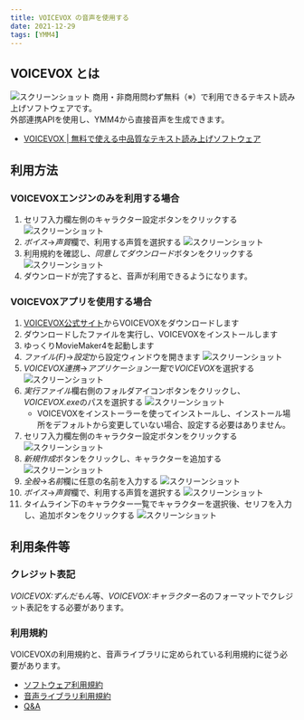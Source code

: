 ```yaml
---
title: VOICEVOX の音声を使用する
date: 2021-12-29
tags: [YMM4]
---
```

## VOICEVOX とは
![スクリーンショット](VOICEVOXを使用する_0639.png)
商用・非商用問わず無料（※）で利用できるテキスト読み上げソフトウェアです。  
外部連携APIを使用し、YMM4から直接音声を生成できます。  
- [VOICEVOX | 無料で使える中品質なテキスト読み上げソフトウェア](https://voicevox.hiroshiba.jp/)

## 利用方法
### VOICEVOXエンジンのみを利用する場合
1. セリフ入力欄左側のキャラクター設定ボタンをクリックする
![スクリーンショット](VOICEVOXを使用する_3217.png)
1. *ボイス*→*声質*欄で、利用する声質を選択する
![スクリーンショット](VOICEVOXを使用する_2504.png)
1. 利用規約を確認し、*同意してダウンロード*ボタンをクリックする
![スクリーンショット](VOICEVOXを使用する_2710.png)
1. ダウンロードが完了すると、音声が利用できるようになります。

### VOICEVOXアプリを使用する場合
1. [VOICEVOX公式サイト](https://voicevox.hiroshiba.jp/)からVOICEVOXをダウンロードします
1. ダウンロードしたファイルを実行し、VOICEVOXをインストールします
1. ゆっくりMovieMaker4を起動します
1. *ファイル(F)*→*設定*から設定ウィンドウを開きます
![スクリーンショット](VOICEVOXを使用する_1253.png)
1. *VOICEVOX連携*→*アプリケーション一覧*で*VOICEVOX*を選択する
![スクリーンショット](VOICEVOXを使用する_5118.png)
1. *実行ファイル*欄右側のフォルダアイコンボタンをクリックし、*VOICEVOX.exe*のパスを選択する
![スクリーンショット](VOICEVOXを使用する_5322.png)
   - VOICEVOXをインストーラーを使ってインストールし、インストール場所をデフォルトから変更していない場合、設定する必要はありません。
1. セリフ入力欄左側のキャラクター設定ボタンをクリックする
![スクリーンショット](VOICEVOXを使用する_3217.png)
1. *新規作成*ボタンをクリックし、キャラクターを追加する
![スクリーンショット](VOICEVOXを使用する_3412.png)
1. *全般*→*名前*欄に任意の名前を入力する
![スクリーンショット](VOICEVOXを使用する_3523.png)
1. *ボイス*→*声質*欄で、利用する声質を選択する
![スクリーンショット](VOICEVOXを使用する_2504.png)
1. タイムライン下のキャラクター一覧でキャラクターを選択後、セリフを入力し、追加ボタンをクリックする
![スクリーンショット](CeVIOを使用する_3911.png)

## 利用条件等
### クレジット表記
*VOICEVOX:ずんだもん*等、*VOICEVOX:キャラクター名*のフォーマットでクレジット表記をする必要があります。  

### 利用規約
VOICEVOXの利用規約と、音声ライブラリに定められている利用規約に従う必要があります。
- [ソフトウェア利用規約](https://voicevox.hiroshiba.jp/term)
- [音声ライブラリ利用規約](https://voicevox.hiroshiba.jp/#characters)
- [Q&A](https://voicevox.hiroshiba.jp/qa)